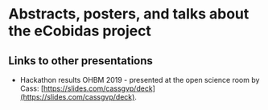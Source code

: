 # Abstracts, posters, and talks about the eCobidas project

## Links to other presentations

-   Hackathon results OHBM 2019 - presented at the open science room by Cass:
    [https://slides.com/cassgvp/deck](https://slides.com/cassgvp/deck).

<!-- TODO

- Add link to Repronim talk
- Add slides of that talk

-->

